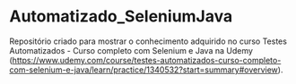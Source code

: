 # Automatizado_SeleniumJava
Repositório criado para mostrar o conhecimento adquirido no curso Testes Automatizados - Curso completo com Selenium e Java na Udemy
(https://www.udemy.com/course/testes-automatizados-curso-completo-com-selenium-e-java/learn/practice/1340532?start=summary#overview).
